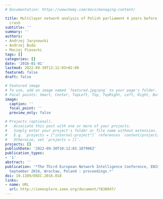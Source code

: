 ```yaml
---
# Documentation: https://wowchemy.com/docs/managing-content/

title: Multilayer network analysis of Polish parliament 4 years before and after Smoleńsk
  crash
subtitle: ''
summary: ''
authors:
- Andrzej Jarynowski
- Andrzej Buda
- Maciej Piasecki
tags: []
categories: []
date: '2016-01-01'
lastmod: 2022-09-30T12:12:03+02:00
featured: false
draft: false

# Featured image
# To use, add an image named `featured.jpg/png` to your page's folder.
# Focal points: Smart, Center, TopLeft, Top, TopRight, Left, Right, BottomLeft, Bottom, BottomRight.
image:
  caption: ''
  focal_point: ''
  preview_only: false

# Projects (optional).
#   Associate this post with one or more of your projects.
#   Simply enter your project's folder or file name without extension.
#   E.g. `projects = ["internal-project"]` references `content/project/deep-learning/index.md`.
#   Otherwise, set `projects = []`.
projects: []
publishDate: '2022-09-30T10:12:03.107996Z'
publication_types:
- '1'
abstract: ''
publication: '*The Third European Network Intelligence Conference, ENIC 2016 : 05-07
  September 2016, Wrocław, Poland : proceedings.*'
doi: 10.1109/ENIC.2016.018
links:
- name: URL
  url: http://ieeexplore.ieee.org/document/7838047/
---
```


